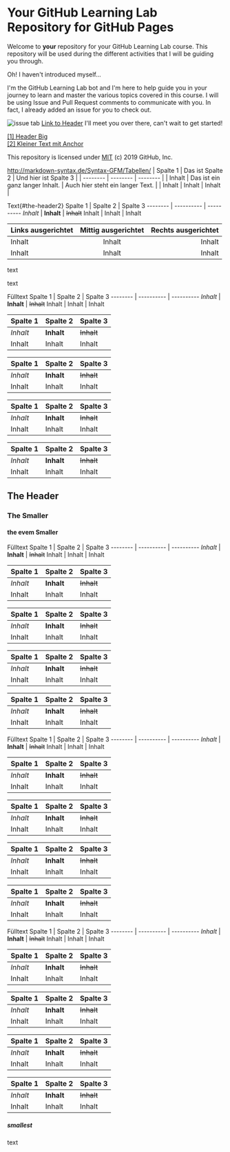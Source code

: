 # Your GitHub Learning Lab Repository for GitHub Pages

Welcome to **your** repository for your GitHub Learning Lab course. This repository will be used during the different activities that I will be guiding you through. 

Oh! I haven't introduced myself...

I'm the GitHub Learning Lab bot and I'm here to help guide you in your journey to learn and master the various topics covered in this course. I will be using Issue and Pull Request comments to communicate with you. In fact, I already added an issue for you to check out.

![issue tab](https://lab.github.com/public/images/issue_tab.png)
<a href="#the-header">Link to Header</a>
I'll meet you over there, can't wait to get started!

[[1] Header Big](#the-header)  
[[2] Kleiner Text mit Anchor](#smallest)

This repository is licensed under [MIT](../LICENSE) (c) 2019 GitHub, Inc.

http://markdown-syntax.de/Syntax-GFM/Tabellen/
| Spalte 1 | Das ist Spalte 2 | Und hier ist Spalte 3 |
| -------- | -------- | -------- |
| Inhalt | Das ist ein ganz langer Inhalt. | Auch hier steht ein langer Text. |
| Inhalt | Inhalt | Inhalt |


Text{#the-header2}
Spalte 1 | Spalte 2   | Spalte 3
-------- | ---------- | ----------
*Inhalt* | **Inhalt** | ~~Inhalt~~
Inhalt   | Inhalt     | Inhalt




| Links ausgerichtet | Mittig ausgerichtet | Rechts ausgerichtet |
|:------------------ |:-------------------:| -------------------:|
| Inhalt             | Inhalt              | Inhalt              |
| Inhalt             | Inhalt              | Inhalt              |



text

text


Fülltext
Spalte 1 | Spalte 2   | Spalte 3
-------- | ---------- | ----------
*Inhalt* | **Inhalt** | ~~Inhalt~~
Inhalt   | Inhalt     | Inhalt

Spalte 1 | Spalte 2   | Spalte 3
-------- | ---------- | ----------
*Inhalt* | **Inhalt** | ~~Inhalt~~
Inhalt   | Inhalt     | Inhalt

Spalte 1 | Spalte 2   | Spalte 3
-------- | ---------- | ----------
*Inhalt* | **Inhalt** | ~~Inhalt~~
Inhalt   | Inhalt     | Inhalt

Spalte 1 | Spalte 2   | Spalte 3
-------- | ---------- | ----------
*Inhalt* | **Inhalt** | ~~Inhalt~~
Inhalt   | Inhalt     | Inhalt

Spalte 1 | Spalte 2   | Spalte 3
-------- | ---------- | ----------
*Inhalt* | **Inhalt** | ~~Inhalt~~
Inhalt   | Inhalt     | Inhalt


## The Header

### The Smaller

#### the evem Smaller
Fülltext
Spalte 1 | Spalte 2   | Spalte 3
-------- | ---------- | ----------
*Inhalt* | **Inhalt** | ~~Inhalt~~
Inhalt   | Inhalt     | Inhalt

Spalte 1 | Spalte 2   | Spalte 3
-------- | ---------- | ----------
*Inhalt* | **Inhalt** | ~~Inhalt~~
Inhalt   | Inhalt     | Inhalt

Spalte 1 | Spalte 2   | Spalte 3
-------- | ---------- | ----------
*Inhalt* | **Inhalt** | ~~Inhalt~~
Inhalt   | Inhalt     | Inhalt

Spalte 1 | Spalte 2   | Spalte 3
-------- | ---------- | ----------
*Inhalt* | **Inhalt** | ~~Inhalt~~
Inhalt   | Inhalt     | Inhalt

Spalte 1 | Spalte 2   | Spalte 3
-------- | ---------- | ----------
*Inhalt* | **Inhalt** | ~~Inhalt~~
Inhalt   | Inhalt     | Inhalt
Fülltext
Spalte 1 | Spalte 2   | Spalte 3
-------- | ---------- | ----------
*Inhalt* | **Inhalt** | ~~Inhalt~~
Inhalt   | Inhalt     | Inhalt

Spalte 1 | Spalte 2   | Spalte 3
-------- | ---------- | ----------
*Inhalt* | **Inhalt** | ~~Inhalt~~
Inhalt   | Inhalt     | Inhalt

Spalte 1 | Spalte 2   | Spalte 3
-------- | ---------- | ----------
*Inhalt* | **Inhalt** | ~~Inhalt~~
Inhalt   | Inhalt     | Inhalt

Spalte 1 | Spalte 2   | Spalte 3
-------- | ---------- | ----------
*Inhalt* | **Inhalt** | ~~Inhalt~~
Inhalt   | Inhalt     | Inhalt

Spalte 1 | Spalte 2   | Spalte 3
-------- | ---------- | ----------
*Inhalt* | **Inhalt** | ~~Inhalt~~
Inhalt   | Inhalt     | Inhalt
Fülltext
Spalte 1 | Spalte 2   | Spalte 3
-------- | ---------- | ----------
*Inhalt* | **Inhalt** | ~~Inhalt~~
Inhalt   | Inhalt     | Inhalt

Spalte 1 | Spalte 2   | Spalte 3
-------- | ---------- | ----------
*Inhalt* | **Inhalt** | ~~Inhalt~~
Inhalt   | Inhalt     | Inhalt

Spalte 1 | Spalte 2   | Spalte 3
-------- | ---------- | ----------
*Inhalt* | **Inhalt** | ~~Inhalt~~
Inhalt   | Inhalt     | Inhalt

Spalte 1 | Spalte 2   | Spalte 3
-------- | ---------- | ----------
*Inhalt* | **Inhalt** | ~~Inhalt~~
Inhalt   | Inhalt     | Inhalt

Spalte 1 | Spalte 2   | Spalte 3
-------- | ---------- | ----------
*Inhalt* | **Inhalt** | ~~Inhalt~~
Inhalt   | Inhalt     | Inhalt

##### smallest

text
